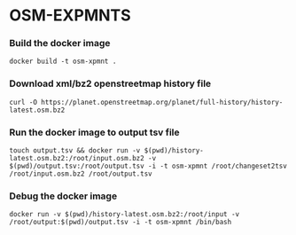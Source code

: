 # OSM-EXPMNTS

### Build the docker image
```
docker build -t osm-xpmnt .
```

### Download xml/bz2 openstreetmap history file 
```
curl -O https://planet.openstreetmap.org/planet/full-history/history-latest.osm.bz2
```

### Run the docker image to output tsv file 
```
touch output.tsv && docker run -v $(pwd)/history-latest.osm.bz2:/root/input.osm.bz2 -v $(pwd)/output.tsv:/root/output.tsv -i -t osm-xpmnt /root/changeset2tsv /root/input.osm.bz2 /root/output.tsv
```



### Debug the docker image
```
docker run -v $(pwd)/history-latest.osm.bz2:/root/input -v /root/output:$(pwd)/output.tsv -i -t osm-xpmnt /bin/bash
```
